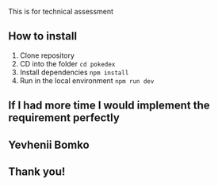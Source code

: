 

This is for technical assessment


## How to install
1. Clone repository
2. CD into the folder
`cd pokedex`
3. Install dependencies
`npm install`
4. Run in the local environment
`npm run dev`

## If I had more time I would implement the requirement perfectly
## Yevhenii Bomko
## Thank you!
